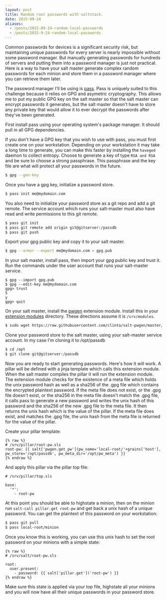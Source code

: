```yaml
---
layout: post
title: Random root passwords with saltstack.
date: 2015-09-24
aliases:
  - /posts/2015-09-24-random-local-passwords
  - /posts/2015-9-24-random-local-passwords
---
```


Common passwords for devices is a significant security risk, but maintaining unique passwords for every server is nearly impossible without some password manager. But manually generating passwords for hundreds of servers and putting them into a password manager is just not practical. Here is a way to have your salt master generate complex random passwords for each minion and store them in a password manager where you can retrieve them later.

The password manager I'll be using is [pass](http://www.passwordstore.org/). Pass is uniquely suited to this challenge because it relies on GPG and asymetric cryptography. This allows me to put my public GPG key on the salt master so that the salt master can encrypt passwords it generates, but the salt master doesn't have to store any private key that would allow it to ever decrypt the passwords after they've been generated.

First install pass using your operating system's package manager. It should pull in all GPG dependencies.

If you don't have a GPG key that you wish to use with pass, you must first create one on your workstation. Depending on your workstation it may take a long time to generate, you can make this faster by installing the `haveged` daemon to collect entropy. Choose to generate a key of type `RSA and RSA` and be sure to choose a strong passphrase. This passphrase and the key file are what will protect all your passwords in the future.

```bash
$ gpg --gen-key
```

Once you have a gpg key, initialize a password store.

```bash
$ pass init me@mydomain.com
```

You also need to initialize your password store as a git repo and add a git remote. The service account which runs your salt-master must also have read and write permissions to this git remote.

```bash
$ pass git init
$ pass git remote add origin git@gitserver:/passdb
$ pass git push
```

Export your gpg public key and copy it to your salt master.

```bash
$ gpg --armor --export me@mydomain.com > gpg.pub
```

In your salt master, install pass, then import your gpg public key and trust it. Run the commands under the user account that runs your salt-master service.

```
$ gpg --import gpg.pub
$ gpg --edit-key me@mydomain.com
gpg> trust
5
y
gpg> quit
```

On your salt master, install the [pwgen](https://github.com/clinta/salt-pwgen) extension module. Install this in your [extension modules](https://docs.saltstack.com/en/latest/ref/configuration/master.html#extension-modules) directory. These directions assume it is `/srv/modules`.

```bash
$ sudo wget https://raw.githubusercontent.com/clinta/salt-pwgen/master/pwgen.py -O /srv/modules/pwgen.py
```

Clone your password store to the salt master, using your salt-master service account. In my case I'm cloning it to /opt/passdb

```bash
$ cd /opt
$ git clone git@gitserver:/passdb
```

Now you are ready to start generating passwords. Here's how it will work. A pillar will be defined with a jinja template which calls this extension module. When the salt master compiles the pillar it will run the extension module. The extension module checks for the existence of a meta file which holds the unix password hash as well as a sha256 of the .gpg file which contains the encrypted plaintext password. If the meta file does not exist, or the .gpg file doesn't exist, or the sha256 in the meta file doesn't match the .gpg file, it calls pass to generate a new password and writes the unix hash of this password and the sha256 of the new .gpg file to the meta file. It then returns the unix hash which is the value of the pillar. If the meta file does exist, and matches the .gpg file, the unix hash from the meta file is returned for the value of the pillar.

Create your pillar template:

```sls
{% raw %}
# /srv/pillar/root-pw.sls
root-pw: {{ salt['pwgen.get_pw'](pw_name='local-root/'+grains['host'], pw_store='/opt/passdb', pw_meta_dir='/opt/pw_meta') }}
{% endraw %}
```

And apply this pillar via the pillar top file:

```sls
# /srv/pillar/top.sls

base:
  '*':
    - root-pw
```

At this point you should be able to highstate a minion, then on the minion run `salt-call pillar.get root-pw` and get back a unix hash of a unique password. You can get the plaintext of this password on your workstation:

```bash
$ pass git pull
$ pass local-root/minion
```

Once you know this is working, you can use this unix hash to set the root password on your minions with a simple state:

```sls
{% raw %}
# /srv/salt/root-pw.sls

root:
  user.present:
    - password: {{ salt['pillar.get']('root-pw') }}
{% endraw %}
```

Make sure this state is applied via your top file, highstate all your minions and you will now have all their unique passwords in your password store.

